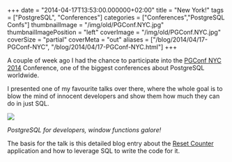+++
date = "2014-04-17T13:53:00.000000+02:00"
title = "New York!"
tags = ["PostgreSQL", "Conferences"]
categories = ["Conferences","PostgreSQL Confs"]
thumbnailImage = "/img/old/PGConf.NYC.jpg"
thumbnailImagePosition = "left"
coverImage = "/img/old/PGConf.NYC.jpg"
coverSize = "partial"
coverMeta = "out"
aliases = ["/blog/2014/04/17-PGConf-NYC",
           "/blog/2014/04/17-PGConf-NYC.html"]
+++

A couple of week ago I had the chance to participate into the
[PGConf NYC 2014](http://nyc.pgconf.us/2014/) Conference, one of the biggest conferences about PostgreSQL
worldwide.


I presented one of my favourite talks over there, where the whole goal is to
blow the mind of innocent developers and show them how much they can do in
just SQL.


<div class="figure center dim-margin">
  <a href="/images/confs/PGDAY_NYC_2014.pdf">
    <img src="/img/old/PGDAY_NYC_2014.png">
  </a>
</div>

*PostgreSQL for developers, window functions galore!*

The basis for the talk is this detailed blog entry about the 
[Reset Counter](http://tapoueh.org/blog/2012/10/05-reset-counter)
application and how to leverage SQL to write the code for it.
